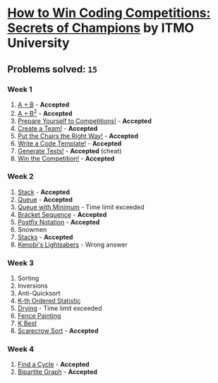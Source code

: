 # [How to Win Coding Competitions: Secrets of Champions](https://www.edx.org/course/how-win-coding-competitions-secrets-itmox-i2cpx-0) by ITMO University

## Problems solved: `15`

### Week 1
1. [A + B](https://github.com/kantuni/edX/tree/master/ITMOx%20-%20How%20to%20Win%20Coding%20Competitions/Week%201/A%2BB) - **Accepted**
2. [A + B<sup>2</sup>](https://github.com/kantuni/edX/tree/master/ITMOx%20-%20How%20to%20Win%20Coding%20Competitions/Week%201/A%20%2B%20B2) - **Accepted**
3. [Prepare Yourself to Competitions!](https://github.com/kantuni/edX/tree/master/ITMOx%20-%20How%20to%20Win%20Coding%20Competitions/Week%201/Prepare%20Yourself%20to%20Competitions) - **Accepted**
4. [Create a Team!](https://github.com/kantuni/edX/tree/master/ITMOx%20-%20How%20to%20Win%20Coding%20Competitions/Week%201/Create%20a%20Team) - **Accepted**
5. [Put the Chairs the Right Way!](https://github.com/kantuni/edX/tree/master/ITMOx%20-%20How%20to%20Win%20Coding%20Competitions/Week%201/Put%20the%20Chairs%20the%20Right%20Way) - **Accepted**
6. [Write a Code Template!](https://github.com/kantuni/edX/tree/master/ITMOx%20-%20How%20to%20Win%20Coding%20Competitions/Week%201/Write%20a%20Code%20Template) - **Accepted**
7. [Generate Tests!](https://github.com/kantuni/edX/tree/master/ITMOx%20-%20How%20to%20Win%20Coding%20Competitions/Week%201/Generate%20Tests) - **Accepted** (cheat)
8. [Win the Competition!](https://github.com/kantuni/edX/tree/master/ITMOx%20-%20How%20to%20Win%20Coding%20Competitions/Week%201/Win%20the%20Competition) - **Accepted**

### Week 2
1. [Stack](https://github.com/kantuni/edX/tree/master/ITMOx%20-%20How%20to%20Win%20Coding%20Competitions/Week%202/Stack) - **Accepted**
2. [Queue](https://github.com/kantuni/edX/tree/master/ITMOx%20-%20How%20to%20Win%20Coding%20Competitions/Week%202/Queue) - **Accepted**
3. [Queue with Minimum](https://github.com/kantuni/edX/tree/master/ITMOx%20-%20How%20to%20Win%20Coding%20Competitions/Week%202/Queue%20with%20Minimum) - Time limit exceeded
4. [Bracket Sequence](https://github.com/kantuni/edX/tree/master/ITMOx%20-%20How%20to%20Win%20Coding%20Competitions/Week%202/Bracket%20Sequence) - **Accepted**
5. [Postfix Notation](https://github.com/kantuni/edX/tree/master/ITMOx%20-%20How%20to%20Win%20Coding%20Competitions/Week%202/Postfix%20Notation) - **Accepted**
6. Snowmen
7. [Stacks](https://github.com/kantuni/edX/tree/master/ITMOx%20-%20How%20to%20Win%20Coding%20Competitions/Week%202/Stacks) - **Accepted**
8. [Kenobi's Lightsabers](https://github.com/kantuni/edX/tree/master/ITMOx%20-%20How%20to%20Win%20Coding%20Competitions/Week%202/Kenobis%20Lightsabers) - Wrong answer

### Week 3
1. Sorting
2. Inversions
3. Anti-Quicksort
4. [K-th Ordered Statistic](https://github.com/kantuni/edX/tree/master/ITMOx%20-%20How%20to%20Win%20Coding%20Competitions/Week%203/K-th%20Ordered%20Statistics)
5. [Drying](https://github.com/kantuni/edX/tree/master/ITMOx%20-%20How%20to%20Win%20Coding%20Competitions/Week%203/Drying) - Time limit exceeded
6. [Fence Painting](https://github.com/kantuni/edX/tree/master/ITMOx%20-%20How%20to%20Win%20Coding%20Competitions/Week%203/Fence%20Painting)
7. [K Best](https://github.com/kantuni/edX/tree/master/ITMOx%20-%20How%20to%20Win%20Coding%20Competitions/Week%203/K%20Best)
8. [Scarecrow Sort](https://github.com/kantuni/edX/tree/master/ITMOx%20-%20How%20to%20Win%20Coding%20Competitions/Week%203/Scarecrow%20Sort) - **Accepted**

### Week 4
1. [Find a Cycle](https://github.com/kantuni/edX/tree/master/ITMOx%20-%20How%20to%20Win%20Coding%20Competitions/Week%204/Find%20a%20Cycle) - **Accepted**
2. [Bipartite Graph](https://github.com/kantuni/edX/tree/master/ITMOx%20-%20How%20to%20Win%20Coding%20Competitions/Week%204/Bipartite%20Graph) - **Accepted**
